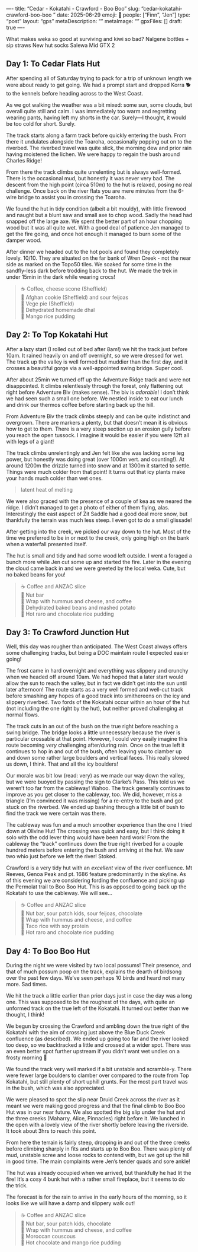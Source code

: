 —-
title: “Cedar - Kokatahi - Crawford - Boo Boo”
slug: “cedar-kokatahi-crawford-boo-boo ”
date: 2025-06-29
emoji: 🥾
people: [“Finn”, “Jen”]
type: “post”
layout: “gps”
metaDescription: “”
metaImage: “”
gpxFiles: []
draft: true
—-

What makes weka so good at surviving and kiwi so bad?
Nalgene bottles + sip straws
New hut socks
Salewa Mid GTX 2



## Day 1: To Cedar Flats Hut

After spending all of Saturday trying to pack for a trip of unknown length we were about ready to get going. We had a prompt start and dropped Korra 🐕 to the kennels before heading across to the West Coast.

As we got walking the weather was a bit mixed: some sun, some clouds, but overall quite still and calm. I was immediately too warm and regretting wearing pants, having left my shorts in the car. Surely—I thought, it would be too cold for short. Surely.

The track starts along a farm track before quickly entering the bush. From there it undulates alongside the Toaroha, occasionally popping out on to the riverbed. The riverbed travel was quite slick, the morning dew and prior rain having moistened the lichen. We were happy to regain the bush around Charles Ridge!

From there the track climbs quite unrelenting but is always well-formed. There is the occasional mud, but honestly it was never very bad. The descent from the high point (circa 510m) to the hut is relaxed, posing no real challenge. Once back on the river flats you are mere minutes from the 6-wire bridge to assist you in crossing the Toaroha.

We found the hut in tidy condition (albeit a bit mouldy), with little firewood and naught but a blunt saw and small axe to chop wood. Sadly the head had snapped off the large axe. We spent the better part of an hour chopping wood but it was all quite wet. With a good deal of patience Jen managed to get the fire going, and once hot enough it managed to burn some of the damper wood.

After dinner we headed out to the hot pools and found they completely lovely. 10/10. They are situated on the far bank of Wren Creek - not the near side as marked on the Topo50 tiles. We soaked for some time in the sandfly-less dark before trodding back to the hut. We made the trek in under 15min in the dark while wearing crocs!

> ☕️ Coffee, cheese scone (Sheffield)<br/>
> 🥜 Afghan cookie (Sheffield) and sour feijoas<br/>
> 🌮 Vege pie (Sheffield)<br/>
> 🍴 Dehydrated homemade dhal<br/>
> 🍫 Mango rice pudding

## Day 2: To Top Kokatahi Hut

After a lazy start (I rolled out of bed after 8am!) we hit the track just before 10am. It rained heavily on and off overnight, so we were dressed for wet. The track up the valley is well formed but muddier than the first day, and it crosses a beautiful gorge via a well-appointed swing bridge. Super cool.

After about 25min we turned off up the Adventure Ridge track and were not disappointed. It climbs relentlessly through the forest, only flattening out right before Adventure Biv (makes sense). The biv is _adorable_! I don’t think we had seen such a small one before. We nestled inside to eat our lunch and drink our thermos coffee before starting back up the hill.

From Adventure Biv the track climbs steeply and can be quite indistinct and overgrown. There are markers a plenty, but that doesn’t mean it is obvious how to get to them. There is a very steep section up an erosion gully before you reach the open tussock. I imagine it would be easier if you were 12ft all with legs of a giant!

The track climbs unrelentingly and Jen felt like she was lacking some leg power, but honestly was doing great (over 1000m vert. and counting!). At around 1200m the drizzle turned into snow and at 1300m it started to settle. Things were much colder from that point! It turns out that icy plants make your hands much colder than wet ones.

> latent heat of melting

We were also graced with the presence of a couple of kea as we neared the ridge. I didn’t managed to get a photo of either of them flying, alas. Interestingly the east aspect of Zit Saddle had a good deal more snow, but thankfully the terrain was much less steep. I even got to do a small glissade!

After getting into the creek, we picked our way down to the hut. Most of the time we preferred to be in or next to the creek, only going high on the bank when a waterfall presented itself.

The hut is small and tidy and had some wood left outside. I went a foraged a bunch more while Jen cut some up and started the fire. Later in the evening the cloud came back in and we were greeted by the local weka. Cute, but no baked beans for you!

> ☕️ Coffee and ANZAC slice<br/>
> 🥜 Nut bar<br/>
> 🌮 Wrap with hummus and cheese, and coffee<br/>
> 🍴 Dehydrated baked beans and mashed potato<br/>
> 🍫 Hot raro and chocolate rice pudding

## Day 3: To Crawford Junction Hut

Well, this day was rougher than anticipated. The West Coast always offers some challenging tracks, but being a DOC maintain route I expected easier going!

The frost came in hard overnight and everything was slippery and crunchy when we headed off around 10am. We had hoped that a later start would allow the sun to reach the valley, but in fact we didn’t get into the sun until later afternoon! The route starts as a very well formed and well-cut track before smashing any hopes of a good track into smithereens on the icy and slippery riverbed. Two fords of the Kokatahi occur within an hour of the hut (not including the one right by the hut), but neither proved challenging at normal flows.

The track cuts in an out of the bush on the true right before reaching a swing bridge. The bridge looks a little unnecessary because the river is particular crossable at that point. However, I could very easily imagine this route becoming _very_ challenging after/during rain. Once on the true left it continues to hop in and out of the bush, often leaving you to clamber up and down some rather large boulders and vertical faces. This really slowed us down, I think. That and all the icy boulders!

Our morale was bit low (read: very) as we made our way down the valley, but we were buoyed by passing the sign to Clarke’s Pass. This told us we weren’t too far from the cableway! Wahoo. The track generally continues to improve as you get closer to the cableway, too.
We did, however, miss a triangle (I’m convinced it was missing) for a re-entry to the bush and got stuck on the riverbed. We ended up bashing through a little bit of bush to find the track we were certain was there.

The cableway was fun and a much smoother experience than the one I tried down at Olivine Hut! The crossing was quick and easy, but I think doing it solo with the odd lever thing would have been hard work! From the cableway the “track” continues down the true right riverbed for a couple hundred meters before entering the bush and arriving at the hut. We saw two whio just before we left the river! Stoked.

Crawford is a very tidy hut with an _excellent_ view of the river confluence. Mt Reeves, Genoa Peak and pt. 1686 feature predominantly in the skyline. As of this evening we are considering fording the confluence and picking up the Permolat trail to Boo Boo Hut. This is as opposed to going back up the Kokatahi to use the cableway. We will see…

> ☕️ Coffee and ANZAC slice<br/>
> 🥜 Nut bar, sour patch kids, sour feijoas, chocolate<br/>
> 🌮 Wrap with hummus and cheese, and coffee<br/>
> 🍴 Taco rice with soy protein<br/>
> 🍫 Hot raro and chocolate rice pudding

## Day 4: To Boo Boo Hut

During the night we were visited by two local possums! Their presence, and that of much possum poop on the track, explains the dearth of birdsong over the past few days. We’ve seen perhaps 10 birds and heard not many more. Sad times.

We hit the track a little earlier than prior days just in case the day was a long one. This was supposed to be the roughest of the days, with quite an unformed track on the true left of the Kokatahi. It turned out better than we thought, I think!

We begun by crossing the Crawford and ambling down the true right of the Kokatahi with the aim of crossing just above the Blue Duck Creek confluence (as described). We ended up going too far and the river looked too deep, so we backtracked a little and crossed at a wider spot. There was an even better spot further upstream if you didn’t want wet undies on a frosty morning 🥶

We found the track very well marked if a bit unstable and scramble-y. There were fewer large boulders to clamber over compared to the route from Top Kokatahi, but still plenty of short uphill grunts. For the most part travel was in the bush, which was also appreciated.

We were pleased to spot the slip near Druid Creek across the river as it meant we were making good progress and that the final climb to Boo Boo Hut was in our near future. We also spotted the big slip under the hut and the three creeks (Maharry, Alice, Pinnacles) right before it. We lunched in the open with a lovely view of the river shortly before leaving the riverside. It took about 3hrs to reach this point.

From here the terrain is fairly steep, dropping in and out of the three creeks before climbing sharply in fits and starts up to Boo Boo. There was plenty of mud, unstable scree and loose rocks to contend with, but we got up the hill in good time. The main complaints were Jen’s tender quads and sore ankle!

The hut was already occupied when we arrived, but thankfully he had lit the fire! It’s a cosy 4 bunk hut with a rather small fireplace, but it seems to do the trick.

The forecast is for the rain to arrive in the early hours of the morning, so it looks like we will have a damp and slippery walk out!

> ☕️ Coffee and ANZAC slice<br/>
> 🥜 Nut bar, sour patch kids, chocolate<br/>
> 🌮 Wrap with hummus and cheese, and coffee<br/>
> 🍴 Moroccan couscous<br/>
> 🍫 Hot chocolate and mango rice pudding
